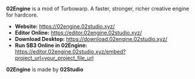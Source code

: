 **02Engine** is a mod of Turbowarp. A faster, stronger, richer creative engine for hardcore.

- **Website:** https://02engine.02studio.xyz/
- **Editor Online:** https://editor.02engine.02studio.xyz/
- **Download Desktop:** https://download.02engine.02studio.xyz/
- **Run SB3 Online in 02Engine:** https://editor.02engine.02studio.xyz/embed?project_url=your_project_file_url

**02Engine** is made by **02Studio**
